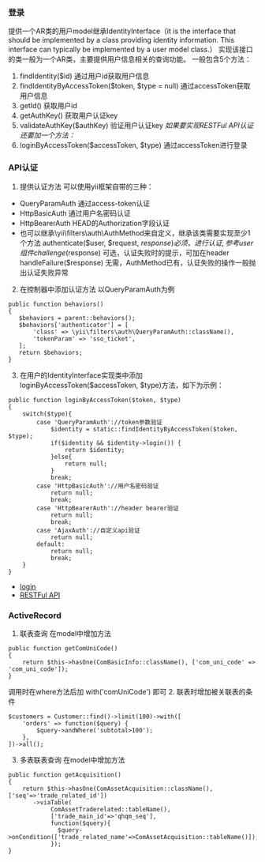 ### 登录
提供一个AR类的用户model继承IdentityInterface（it is the interface that should be implemented by a class providing identity information.
This interface can typically be implemented by a user model class.）
实现该接口的类一般为一个AR类，主要提供用户信息相关的查询功能。
一般包含5个方法：
1. findIdentity($id)  通过用户id获取用户信息
2. findIdentityByAccessToken($token, $type = null) 通过accessToken获取用户信息
3. getId() 获取用户id
4. getAuthKey() 获取用户认证key
5. validateAuthKey($authKey)  验证用户认证key
*如果要实现RESTFul API认证还要加一个方法：*
6. loginByAccessToken($accessToken, $type)  通过accessToken进行登录

### API认证
1. 提供认证方法
可以使用yii框架自带的三种：
* QueryParamAuth 通过access-token认证
* HttpBasicAuth 通过用户名密码认证
* HttpBearerAuth HEAD的Authorization字段认证
* 也可以继承\yii\filters\auth\AuthMethod来自定义，继承该类需要实现至少1个方法
authenticate($user, $request, $response)  必须，进行认证,参考user组件
challenge($response)  可选，认证失败时的提示，可加在header
handleFailure($response) 无需，AuthMethod已有，认证失败的操作一般抛出认证失败异常
2. 在控制器中添加认证方法
以QueryParamAuth为例
```
public function behaviors()
{
   $behaviors = parent::behaviors();
   $behaviors['authenticator'] = [
       'class' => \yii\filters\auth\QueryParamAuth::className(),
       'tokenParam' => 'sso_ticket',
   ];
   return $behaviors;
}
```
3. 在用户的IdentityInterface实现类中添加loginByAccessToken($accessToken, $type)方法，如下为示例：
```
public function loginByAccessToken($token, $type)
{
    switch($type){
        case 'QueryParamAuth'://token参数验证
            $identity = static::findIdentityByAccessToken($token, $type);
            if($identity && $identity->login()) {
                return $identity;
            }else{
                return null;
            }
            break;
        case 'HttpBasicAuth'://用户名密码验证
            return null;
            break;
        case 'HttpBearerAuth'://header bearer验证
            return null;
            break;
        case 'AjaxAuth'://自定义api验证
            return null;
        default:
            return null;
            break;
    }
}
```

* [login](http://blog.csdn.net/a553181867/article/details/50987388)
* [RESTFul API](http://blog.csdn.net/u012979009/article/details/52136672)

### ActiveRecord
1. 联表查询
在model中增加方法
```
public function getComUniCode()
{
    return $this->hasOne(ComBasicInfo::className(), ['com_uni_code' => 'com_uni_code']);
}
```
调用时在where方法后加 with('comUniCode') 即可
2. 联表时增加被关联表的条件
```
$customers = Customer::find()->limit(100)->with([
    'orders' => function($query) {
        $query->andWhere('subtotal>100');
    },
])->all();
```
3. 多表联表查询
在model中增加方法
```
public function getAcquisition()
{
    return $this->hasOne(ComAssetAcquisition::className(), ['seq'=>'trade_related_id'])
       ->viaTable(
            ComAssetTraderelated::tableName(),
            ['trade_main_id'=>'qhqm_seq'],
            function($query){
              $query->onCondition(['trade_related_name'=>ComAssetAcquisition::tableName()]);
            });
}
```
